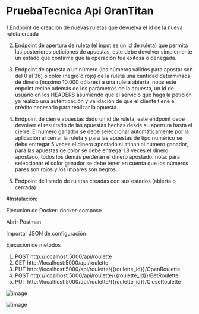 # PruebaTecnica Api GranTitan



  1.Endpoint de creación de nuevas ruletas que devuelva el id de la nueva ruleta creada

2. Endpoint de apertura de ruleta (el input es un id de ruleta) que permita las
posteriores peticiones de apuestas, este debe devolver simplemente un estado que
confirme que la operación fue exitosa o denegada.

3. Endpoint de apuesta a un número (los números válidos para apostar son del 0 al 36)
o color (negro o rojo) de la ruleta una cantidad determinada de dinero (máximo
10.000 dólares) a una ruleta abierta.
nota: este enpoint recibe además de los parámetros de la apuesta, un id de usuario
en los HEADERS asumiendo que el servicio que haga la petición ya realizo una
autenticación y validación de que el cliente tiene el crédito necesario para realizar la
apuesta.

4. Endpoint de cierre apuestas dado un id de ruleta, este endpoint debe devolver el
resultado de las apuestas hechas desde su apertura hasta el cierre.
El número ganador se debe seleccionar automáticamente por la aplicación al cerrar
la ruleta y para las apuestas de tipo numérico se debe entregar 5 veces el dinero
apostado si atinan al número ganador, para las apuestas de color se debe entrega 1.8
veces el dinero apostado, todos los demás perderán el dinero apostado.
nota: para seleccionar el color ganador se debe tener en cuenta que los números
pares son rojos y los impares son negros. 

5. Endpoint de listado de ruletas creadas con sus estados (abierta o cerrada)


#Instalación: 

Ejecución de Docker: docker-compose

Abrir Postman

Importar JSON de configuración

Ejecución de metodos


1. POST http://localhost:5000/api/roulette  
2. GET http://localhost:5000/api/roulette  
3. PUT http://localhost:5000/api/roulette/{{roulette_id}}/OpenRoulette
4. POST http://localhost:5000/api/roulette/{{roulette_id}}/BetRoulette 
5. PUT http://localhost:5000/api/roulette/{{roulette_id}}/CloseRoulette 




![image](https://user-images.githubusercontent.com/31780075/193905711-df794009-d568-469e-9b4e-b3f0ab7a7d2e.png)


![image](https://user-images.githubusercontent.com/31780075/193905821-5dd94139-854f-4c06-bdb4-1ced091fb286.png)








